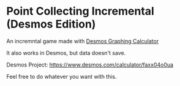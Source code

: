 # Point Collecting Incremental (Desmos Edition)

An incremntal game made with [Desmos Graphing Calculator](https://www.desmos.com/calculator)


It also works in Desmos, but data doesn't save.

Desmos Project: https://www.desmos.com/calculator/faxx04o0ua


Feel free to do whatever you want with this.
